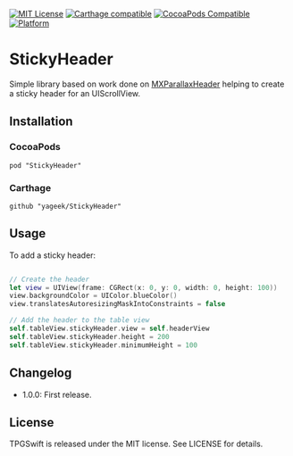 
[![MIT License](http://img.shields.io/badge/license-MIT-blue.svg?style=flat)](LICENSE)
[![Carthage compatible](https://img.shields.io/badge/Carthage-compatible-4BC51D.svg?style=flat)](https://github.com/Carthage/Carthage)
[![CocoaPods Compatible](https://img.shields.io/cocoapods/v/StickyHeader.svg)](https://img.shields.io/cocoapods/v/StickyHeader.svg)
[![Platform](https://img.shields.io/cocoapods/p/StickyHeader.svg?style=flat)](http://cocoadocs.org/docsets/StickyHeader)

# StickyHeader

Simple library based on work done on [MXParallaxHeader](https://github.com/maxep/MXParallaxHeader) helping to 
create a sticky header for an UIScrollView.

## Installation

### CocoaPods

```
pod "StickyHeader"
```

### Carthage
```
github "yageek/StickyHeader"
```

## Usage

To add a sticky header:

```swift

// Create the header
let view = UIView(frame: CGRect(x: 0, y: 0, width: 0, height: 100))
view.backgroundColor = UIColor.blueColor()
view.translatesAutoresizingMaskIntoConstraints = false

// Add the header to the table view
self.tableView.stickyHeader.view = self.headerView
self.tableView.stickyHeader.height = 200
self.tableView.stickyHeader.minimumHeight = 100
```

## Changelog

 - 1.0.0: First release.

## License

TPGSwift is released under the MIT license. See LICENSE for details.